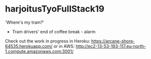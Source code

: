 # harjoitusTyoFullStack19

'Where's my tram?'


- Tram drivers' end of coffee break - alarm

Check out the work in progress in Heroku:
https://arcane-shore-64535.herokuapp.com/
or in AWS:
http://ec2-13-53-193-117.eu-north-1.compute.amazonaws.com:3001/
 

 
